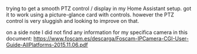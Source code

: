trying to get a smooth PTZ control / display in my Home Assistant setup. 
got it to work using a picture-glance card with controls. however the PTZ control is very sluggish and looking to improve on that.

on a side note I did not find any information for my specifica camera in this document: https://www.foscam.es/descarga/Foscam-IPCamera-CGI-User-Guide-AllPlatforms-2015.11.06.pdf
